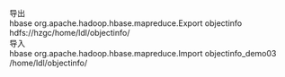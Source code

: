 导出  
hbase org.apache.hadoop.hbase.mapreduce.Export objectinfo hdfs://hzgc/home/ldl/objectinfo/  
导入  
hbase org.apache.hadoop.hbase.mapreduce.Import objectinfo_demo03 /home/ldl/objectinfo/  